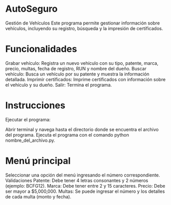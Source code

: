 # AutoSeguro
Gestión de Vehículos
Este programa permite gestionar información sobre vehículos, incluyendo su registro, búsqueda y la impresión de certificados.

Funcionalidades
================
Grabar vehículo: Registra un nuevo vehículo con su tipo, patente, marca, precio, multas, fecha de registro, RUN y nombre del dueño.
Buscar vehículo: Busca un vehículo por su patente y muestra la información detallada.
Imprimir certificados: Imprime certificados con información sobre el vehículo y su dueño.
Salir: Termina el programa.


Instrucciones
==============
Ejecutar el programa:

Abrir terminal y navega hasta el directorio donde se encuentra el archivo del programa.
Ejecuta el programa con el comando python nombre_del_archivo.py.

Menú principal
===============
Seleccionar una opción del menú ingresando el número correspondiente.
Validaciones
Patente: Debe tener 4 letras consonantes y 2 números (ejemplo: BCFG12).
Marca: Debe tener entre 2 y 15 caracteres.
Precio: Debe ser mayor a $5,000,000.
Multas: Se puede ingresar el número y los detalles de cada multa (monto y fecha).
